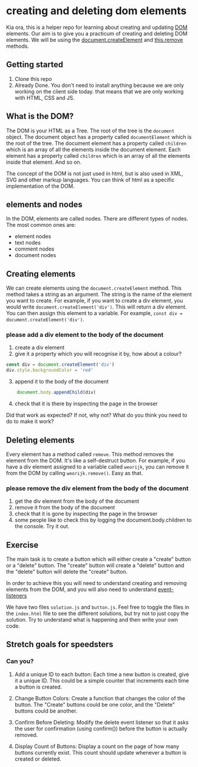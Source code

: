 # creating and deleting dom elements
Kia ora, this is a helper repo for learning about creating and updating  [DOM](#What-is-the-DOM)
 elements. Our aim is to give you a practicum of creating and deleting DOM elements. We will be using the [document.createElement](https://developer.mozilla.org/en-US/docs/Web/API/Document/createElement) and [this.remove](https://developer.mozilla.org/en-US/docs/Web/API/ChildNode/remove) methods.

## Getting started
1. Clone this repo
2. Already Done. You don't need to install anything because we are only working on the client side today. that means that we are only working with HTML, CSS and JS.

## What is the DOM?
The DOM is your HTML as a Tree. The root of the tree is the `document` object. The document object has a property called `documentElement` which is the root of the tree. The document element has a property called `children` which is an array of all the elements inside the document element. Each element has a property called `children` which is an array of all the elements inside that element. And so on.

The concept of the DOM is not just used in html, but is also used in XML, SVG and other markup languages. You can think of html as a specific implementation of the DOM.


## elements and nodes
In the DOM, elements are called nodes. There are different types of nodes. The most common ones are:
- element nodes
- text nodes
- comment nodes
- document nodes

## Creating elements
We can create elements using the `document.createElement` method. This method takes a string as an argument. The string is the name of the element you want to create. For example, if you want to create a div element, you would write `document.createElement('div')`. This will return a div element. You can then assign this element to a variable. For example, `const div = document.createElement('div')`.

### please add a div element to the body of the document
1. create a div element
2. give it a property which you will recognise it by, how about a colour?

```js
const div = document.createElement('div')
div.style.backgroundColor = 'red'
```

3. append it to the body of the document
    
```js
    document.body.appendChild(div)
```
4. check that it is there by inspecting the page in the browser

Did that work as expected? If not, why not? What do you think you need to do to make it work?


## Deleting elements

Every element has a method called `remove`. This method removes the element from the DOM. It's like a self-destruct button.
For example, if you have a div element assigned to a variable called `weorijk`, you can remove it from the DOM by calling `weorijk.remove()`. Easy as that.

### please remove the div element from the body of the document

1. get the div element from the body of the document
2. remove it from the body of the document
3. check that it is gone by inspecting the page in the browser
4. some people like to check this by logging the document.body.children to the console. Try it out.

## Exercise

The main task is to create a button which will either create a "create" button or a "delete" button. The "create" button will create a "delete" button and the "delete" button will delete the "create" button.

In order to achieve this you will need to understand creating and removing elements from the DOM, and you will also need to understand [event-listeners](https://developer.mozilla.org/en-US/docs/Web/API/EventTarget/addEventListener)

We have two files `solution.js` and `button.js`. Feel free to toggle the files in the `index.html` file to see the different solutions, but try not to just copy the solution. Try to understand what is happening and then write your own code. 

## Stretch goals for speedsters

### Can you?
1. Add a unique ID to each button: Each time a new button is created, give it a unique ID. This could be a simple counter that increments each time a button is created.

2. Change Button Colors: Create a function that changes the color of the button. The "Create" buttons could be one color, and the "Delete" buttons could be another.

3. Confirm Before Deleting: Modify the delete event listener so that it asks the user for confirmation (using confirm()) before the button is actually removed.

4. Display Count of Buttons: Display a count on the page of how many buttons currently exist. This count should update whenever a button is created or deleted.


